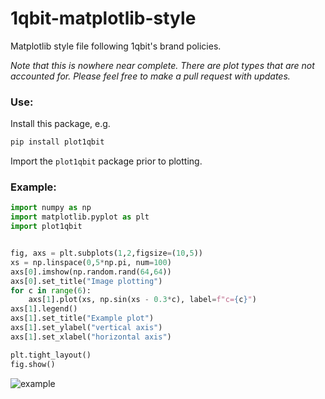 # 1qbit-matplotlib-style
Matplotlib style file following 1qbit's brand policies.

_Note that this is nowhere near complete.  There are plot types that are not accounted for.  Please feel free to make a pull request with updates._


### Use:
Install this package, e.g. 
```bash
pip install plot1qbit
```

Import the `plot1qbit` package prior to plotting.


### Example:

```python 
import numpy as np
import matplotlib.pyplot as plt
import plot1qbit


fig, axs = plt.subplots(1,2,figsize=(10,5))
xs = np.linspace(0,5*np.pi, num=100)
axs[0].imshow(np.random.rand(64,64))
axs[0].set_title("Image plotting")
for c in range(6):
    axs[1].plot(xs, np.sin(xs - 0.3*c), label=f"c={c}")
axs[1].legend()
axs[1].set_title("Example plot")
axs[1].set_ylabel("vertical axis")
axs[1].set_xlabel("horizontal axis")

plt.tight_layout()
fig.show()
```

![example](https://raw.githubusercontent.com/millskyle/1qbit-matplotlib-style/master/example.png)

